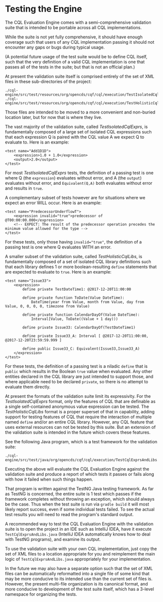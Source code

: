 # Testing the Engine

The CQL Evaluation Engine comes with a semi-comprehensive validation suite
that is intended to be portable across all CQL implementations.

While the suite is not yet fully comprehensive, it should have enough
coverage such that users of any CQL implementation passing it should not
encounter any gaps or bugs during typical usage.

(A potential future usage of the test suite would be to define CQL itself,
such that the very definition of a valid CQL implementation is one that
passes all of the tests in the suite; but that is not an official plan.)

At present the validation suite itself is comprised entirely of the set of
XML files in these sub-directories of the project:

```
./cql-engine/src/test/resources/org/opencds/cqf/cql/execution/TestIsolatedCqlExprs
./cql-engine/src/test/resources/org/opencds/cqf/cql/execution/TestHolisticCqlLibs
```

Those files are intended to be moved to a more convenient and non-buried
location later, but for now that is where they live.

The vast majority of the validation suite, called *TestIsolatedCqlExprs*,
is fundamentally composed of a large set of isolated CQL expressions such
that each expression Q is paired with the CQL value A we expect Q to
evaluate to.  Here is an example:

```
<test name="Add1D1D">
    <expression>1.0 + 1.0</expression>
    <output>2.0</output>
</test>
```

For most *TestIsolatedCqlExprs* tests, the definition of a passing test is
one where Q (the `expression`) evaluates without error, and A (the
`output`) evaluates without error, and `Equivalent(Q,A)` both evaluates
without error and results in `true`.

A complementary subset of tests however are for situations where we expect
an error WILL occur.  Here is an example:

```
<test name="PredecessorUnderflowT">
    <expression invalid="true">predecessor of @T00:00:00.000</expression>
    <!-- EXPECT: The result of the predecessor operation precedes the minimum value allowed for the type -->
</test>
```

For these tests, only those having `invalid="true"`, the definition of a
passing test is one where Q evaluates WITH an error.

A smaller subset of the validation suite, called *TestHolisticCqlLibs*, is
fundamentally composed of a set of isolated CQL library definitions such
that each library defines 1 or more boolean-resulting `define` statements
that are expected to evaluate to `true`.  Here is an example:

```
<test name="Issue33">
    <expression>
        define private TestDateTime1: @2017-12-20T11:00:00

        define private function ToDate(Value DateTime):
            DateTime(year from Value, month from Value, day from Value, 0, 0, 0, 0, timezone from Value)

        define private function CalendarDayOf(Value DateTime):
            Interval[Value, ToDate((Value + 1 day)))

        define private Issue33: CalendarDayOf(TestDateTime1)

        define private Issue33_A: Interval [ @2017-12-20T11:00:00, @2017-12-20T23:59:59.999 ]

        define public Issue33_C: Equivalent(Issue33,Issue33_A)
    </expression>
</test>
```

For these tests, the definition of a passing test is a niladic `define`
that is `public` which results in the Boolean `true` value when evaluated.
Any other entities declared in the CQL library are just intended to support
those, and where applicable need to be declared `private`, so there is no
attempt to evaluate them directly.

At present the formats of the validation suite limit its expressivity.
For the *TestIsolatedCqlExprs* format, only the features of CQL that are
definable as a single self-contained anonymous value expression can be
tested.  The *TestHolisticCqlLibs* format is a proper superset of that in
capability, adding support for testing features of CQL that require the
interaction of multiple named `define` and/or an entire CQL library.
However, any CQL feature that uses external resources can not be tested by
this suite.  But an extension of the validation suite is intended in the
future which covers these features.

See the following Java program, which is a test framework for the
validation suite:

```
./cql-engine/src/test/java/org/opencds/cqf/cql/execution/TestCqlExprsAndLibs.java
```

Executing the above will evaluate the CQL Evaluation Engine against the
validation suite and produce a report of which tests it passes or fails
along with how it failed when such things happen.

That program is written against the TestNG Java testing framework.  As far
as TestNG is concerned, the entire suite is 1 test which passes if the
framework completes without throwing an exception, which should always be
the case.  Thus when the test suite is run via `gradle build` it will most
likely report success, even if some individual tests failed.  To see the
actual test results you will need to read the program's standard output.

A recommended way to test the CQL Evaluation Engine with the validation
suite is to open the project in an IDE such as IntelliJ IDEA, have it
execute `TestCqlExprsAndLibs.java` (IntelliJ IDEA automatically knows how
to deal with TestNG programs), and examine its output.

To use the validation suite with your own CQL implementation, just copy the
set of XML files to a location appropriate for you and reimplement the main
logic of `TestCqlExprsAndLibs.java` appropriately for your implementation.

In the future we may also have a separate option such that the set of XML
files can be automatically reformatted into a single file of some kind that
may be more conducive to its intended use than the current set of files is.
However, the present multi-file organization is its canonical format, and
more conducive to development of the test suite itself, which has a 3-level
namespace for organizing the tests.
